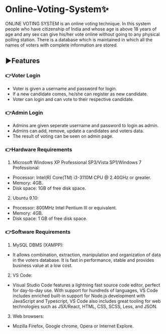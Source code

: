 # Online-Voting-System✨
ONLINE VOTING SYSTEM is an online voting technique. In this system people who have citizenship of India and whose age is above 18 years of age and any sex can give his/her vote online without going to any physical polling station. There is a database which is maintained in which all the names of voters with complete information are stored.
 
## ▶Features
### 👉Voter Login
- Voter is given a username and password for login.
- If a new candidate comes, he/she can register as new candidate.
- Voter can login and can vote to their respective candidate.
### 👉Admin Login
- Admins are given seperate username and password to login as admin.
- Admins can add, remove, update a candidates and voters data.
- The result of voting can be seen on admin page.
### 👉Hardware Requirements
1. Microsoft Windows XP Professional SP3/Vista SP1/Windows 7 Professional:
- Processor: Intel(R) Core(TM) i3-3110M CPU @ 2.40GHz or greater.
- Memory: 4GB.
- Disk space: 1GB of free disk space.
2. Ubuntu 9.10:
- Processor: 800MHz Intel Pentium III or equivalent.
- Memory: 4GB.
- Disk space: 1 GB of free disk space.
### 👉Software Requirements
1. MySQL DBMS (XAMPP): 
- It allows combination, extraction, manipulation and
organization of data in the voters database.  It is fast in performance, stable and provides business value at a low cost.
2. VS Code: 
- Visual Studio Code features a lightning fast source code editor,
perfect for day-to-day use. With support for hundreds of languages, VS Code includes enriched built-in support for Node.js development with JavaScript and Typescript, VS Code also includes great tooling for web technologies such as JSX/React, HTML, CSS, SCSS, Less, and JSON.
3. Web browsers: 
- Mozilla Firefox, Google chrome, Opera or Internet Explore.
